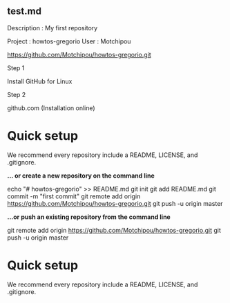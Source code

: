 ## test.md

Description : My first repository

Project     : howtos-gregorio
User        : Motchipou

https://github.com/Motchipou/howtos-gregorio.git



Step 1

Install GitHub for Linux


Step 2

github.com (Installation online)


# Quick setup

We recommend every repository include a README, LICENSE, and .gitignore.

**... or create a new repository on the command line**

echo "# howtos-gregorio" >> README.md
git init
git add README.md
git commit -m "first commit"
git remote add origin https://github.com/Motchipou/howtos-gregorio.git
git push -u origin master


**...or push an existing repository from the command line**

git remote add origin https://github.com/Motchipou/howtos-gregorio.git
git push -u origin master


# Quick setup

We recommend every repository include a README, LICENSE, and .gitignore.

 
